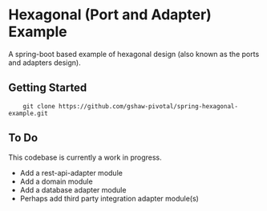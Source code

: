 # Hexagonal (Port and Adapter) Example #

A spring-boot based example of hexagonal design (also known as the ports and adapters design). 

## Getting Started ##

```
    git clone https://github.com/gshaw-pivotal/spring-hexagonal-example.git
```

## To Do ##

This codebase is currently a work in progress.

- Add a rest-api-adapter module
- Add a domain module
- Add a database adapter module
- Perhaps add third party integration adapter module(s)